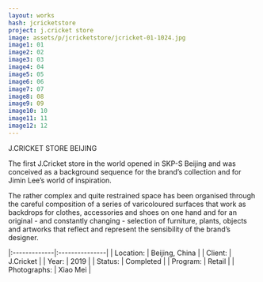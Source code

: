 ```yaml
---
layout: works
hash: jcricketstore
project: j.cricket store
image: assets/p/jcricketstore/jcricket-01-1024.jpg
image1: 01
image2: 02
image3: 03
image4: 04
image5: 05
image6: 06
image7: 07
image8: 08
image9: 09
image10: 10
image11: 11
image12: 12
---
```


J.CRICKET STORE BEIJING

The first J.Cricket store in the world opened in SKP-S Beijing and was conceived as a background sequence for the brand’s collection and for Jimin Lee’s world of inspiration.

The rather complex and quite restrained space has been organised through the careful composition of a series of varicoloured surfaces that work as backdrops for clothes, accessories and shoes on one hand and for an original - and constantly changing - selection of furniture, plants, objects and artworks that reflect and represent the sensibility of the brand’s designer.

|:-------------|:---------------|
| Location:    | Beijing, China |
| Client:      | J.Cricket      |
| Year:        | 2019           |
| Status:      | Completed      |
| Program:     | Retail         |
| Photographs: | Xiao Mei       |

